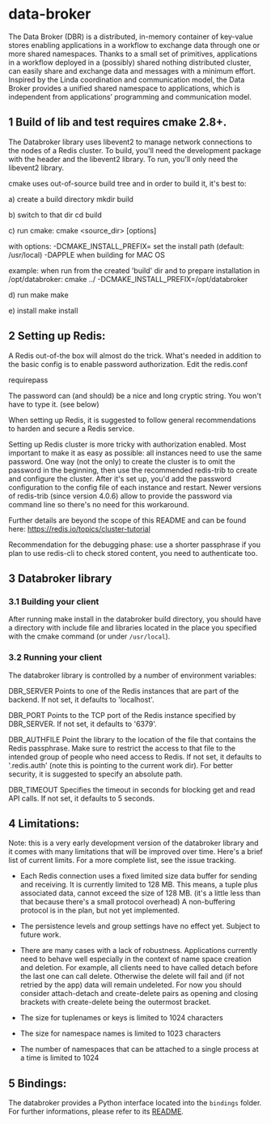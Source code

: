 
# data-broker

The Data Broker (DBR) is a distributed, in-memory container of key-value stores enabling
applications in a workflow to exchange data through one or more shared namespaces. Thanks
to a small set of primitives, applications in a workflow deployed in a (possibly) shared
nothing distributed cluster, can easily share and exchange data and messages with a minimum
effort. Inspired by the Linda coordination and communication model, the Data Broker
provides a unified shared namespace to applications, which is independent from
applications’ programming and communication model.


## 1 Build of lib and test requires cmake 2.8+.

The Databroker library uses libevent2 to manage network connections to the nodes of a Redis cluster.
To build, you'll need the development package with the header and the libevent2 library.
To run, you'll only need the libevent2 library.

cmake uses out-of-source build tree and in order to build it, it's
best to:

a) create a build directory
     mkdir build

b) switch to that dir
     cd build

c) run cmake:
     cmake <source_dir> [options]
     
   with options:
     -DCMAKE_INSTALL_PREFIX=<path>     set the install path (default: /usr/local)
     -DAPPLE                           when building for MAC OS
     
   example:
     when run from the created 'build' dir and to prepare installation in /opt/databroker:
         cmake ../ -DCMAKE_INSTALL_PREFIX=/opt/databroker

d) run make
     make

e) install
     make install



## 2 Setting up Redis:

A Redis out-of-the box will almost do the trick.  What's needed in
addition to the basic config is to enable password authorization. Edit
the redis.conf

requirepass <areallylongandcrypticpassphrase>

The password can (and should) be a nice and long cryptic string. You
won't have to type it. (see below)


When setting up Redis, it is suggested to follow general
recommendations to harden and secure a Redis service.

Setting up Redis cluster is more tricky with authorization enabled.
Most important to make it as easy as possible: all instances need
to use the same password.
One way (not the only) to create the cluster is to omit the password
in the beginning, then use the recommended redis-trib to create and
configure the cluster. After it's set up, you'd add the password
configuration to the config file of each instance and restart. 
Newer versions of redis-trib (since version 4.0.6) allow to provide
the password via command line so there's no need for this workaround. 

Further details are beyond the scope of this README and can be found
here:  https://redis.io/topics/cluster-tutorial

Recommendation for the debugging phase: use a shorter passphrase if you
plan to use redis-cli to check stored content, you need to authenticate
too.


## 3 Databroker library

### 3.1 Building your client

After running make install in the databroker build directory, you
should have a directory with include file and libraries located in
the place you specified with the cmake command (or under `/usr/local`).



### 3.2 Running your client

The databroker library is controlled by a number of environment
variables:

DBR_SERVER
      Points to one of the Redis instances that are part of the
      backend.  If not set, it defaults to 'localhost'.

DBR_PORT
      Points to the TCP port of the Redis instance specified by
      DBR_SERVER.  If not set, it defaults to '6379'.

DBR_AUTHFILE
      Point the library to the location of the file that contains the
      Redis passphrase. Make sure to restrict the access to that file
      to the intended group of people who need access to Redis.  If
      not set, it defaults to '.redis.auth' (note this is pointing to
      the current work dir). For better security, it is suggested to
      specify an absolute path.

DBR_TIMEOUT
      Specifies the timeout in seconds for blocking get and read API
      calls. If not set, it defaults to 5 seconds.




## 4 Limitations:

Note: this is a very early development version of the databroker
library and it comes with many limitations that will be improved over
time. Here's a brief list of current limits. For a more complete list,
see the issue tracking.

- Each Redis connection uses a fixed limited size data buffer for
  sending and receiving. It is currently limited to 128 MB. This means,
  a tuple plus associated data, cannot exceed the size of 128 MB.  (it's
  a little less than that because there's a small protocol overhead) A
  non-buffering protocol is in the plan, but not yet implemented.

- The persistence levels and group settings have no effect yet.
  Subject to future work.

- There are many cases with a lack of robustness. Applications
  currently need to behave well especially in the context of name
  space creation and deletion. For example, all clients need to have
  called detach before the last one can call delete. Otherwise the delete
  will fail and (if not retried by the app) data will remain undeleted.
  For now you should consider attach-detach and create-delete pairs as
  opening and closing brackets with create-delete being the outermost bracket.

- The size for tuplenames or keys is limited to 1024 characters
- The size for namespace names is limited to 1023 characters
- The number of namespaces that can be attached to a single process
  at a time is limited to 1024


## 5 Bindings:

The databroker provides a Python interface located into the `bindings` folder.
For further informations, please refer to its [README](bindings/python).

